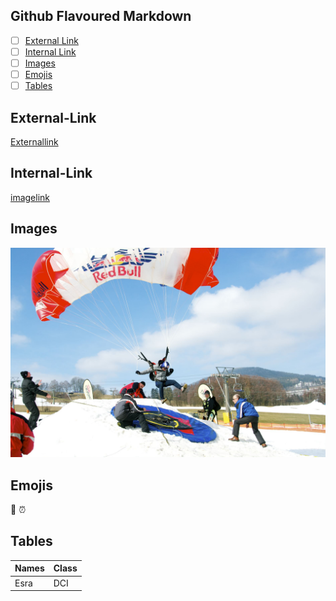 ## Github Flavoured Markdown


- [ ] [External Link](External-Link) 
- [ ] [Internal Link](Internal-Link)
- [ ] [Images](image1)
- [ ] [Emojis](Emojis)
- [ ] [Tables](Tables)

## External-Link

[Externallink](https://help.github.com/en)

## Internal-Link

[imagelink](#Images)

## Images
![image1](redbull.jpg) 

## Emojis

🎱 ⏰

## Tables

|Names|Class|
|---|---|
|Esra|DCI|
